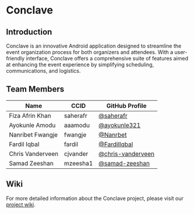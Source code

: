 # Conclave

## Introduction

Conclave is an innovative Android application designed to streamline the event organization process for both organizers and attendees. With a user-friendly interface, Conclave offers a comprehensive suite of features aimed at enhancing the event experience by simplifying scheduling, communications, and logistics.

## Team Members

| Name             | CCID     | GitHub Profile                                 |
|------------------|----------|------------------------------------------------|
| Fiza Afrin Khan  | saherafr | [@saherafr](https://github.com/saherafr)       |
| Ayokunle Amodu   | aaamodu  | [@ayokunle321](https://github.com/ayokunle321) |
| Nanribet Fwangje | fwangje  | [@Nanrbet](https://github.com/Nanrbet)         |
| Fardil Iqbal     | fardil   | [@FardilIqbal](https://github.com/FardilIqbal) |
| Chris Vanderveen | cjvander | [@chris-vanderveen](https://github.com/chris-vanderveen) |
| Samad Zeeshan    | mzeesha1 | [@samad-zeeshan](https://github.com/samad-zeeshan) |


## Wiki

For more detailed information about the Conclave project, please visit our [project wiki](https://github.com/CMPUT301W24T08/DroidDesign/wiki).
